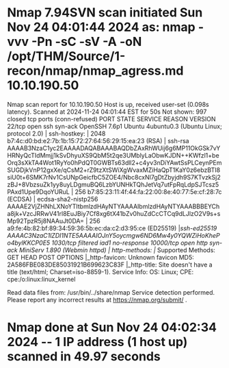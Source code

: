 # Nmap 7.94SVN scan initiated Sun Nov 24 04:01:44 2024 as: nmap -vvv -Pn -sC -sV -A -oN /opt/THM/Source/1-recon/nmap/nmap_agress.md 10.10.190.50
Nmap scan report for 10.10.190.50
Host is up, received user-set (0.098s latency).
Scanned at 2024-11-24 04:01:44 EST for 50s
Not shown: 997 closed tcp ports (conn-refused)
PORT      STATE    SERVICE REASON      VERSION
22/tcp    open     ssh     syn-ack     OpenSSH 7.6p1 Ubuntu 4ubuntu0.3 (Ubuntu Linux; protocol 2.0)
| ssh-hostkey: 
|   2048 b7:4c:d0:bd:e2:7b:1b:15:72:27:64:56:29:15:ea:23 (RSA)
| ssh-rsa AAAAB3NzaC1yc2EAAAADAQABAAABAQDbZAxRhWUij6g6MP11OkGSk7vYHRNyQcTIdMmjj1kSvDhyuXS9QbM5t2qe3UMblyLaObwKJDN++KWfzl1+beOrq3sXkTA4Wot1RyYo0hPdQT0GWBTs63dll2+c4yv3nDiYAwtSsPLCeynPEmSUGDjkVnP12gxXe/qCsM2+rZ9tzXtSWiXgWvaxMZiHaQpT1KaY0z6ebzBTI8siU0t+6SMK7rNv1CsUNpGeicfbC5ZOE4/Nbc8cxNl7gDtZbyjdh9S7KTvzkSj2zBJ+8VbzsuZk1yy8uyLDgmuBQ6LzbYUNHkTQhJetVq7utFpRqLdpSJTcsz5PAxd1Upe9DqoYURuL
|   256 b7:85:23:11:4f:44:fa:22:00:8e:40:77:5e:cf:28:7c (ECDSA)
| ecdsa-sha2-nistp256 AAAAE2VjZHNhLXNoYTItbmlzdHAyNTYAAAAIbmlzdHAyNTYAAABBBEYCha8jk+VzcJRRwV41rl8EuJBiy7Cf8xg6tX41bZv0huZdCcCTCq9dLJlzO2V9s+sMp92TpzR5j8NAAuJt0DA=
|   256 a9:fe:4b:82:bf:89:34:59:36:5b:ec:da:c2:d3:95:ce (ED25519)
|_ssh-ed25519 AAAAC3NzaC1lZDI1NTE5AAAAIOJnY5oycmgw6ND6Mw4y0YQWZiHoKhePo4bylKKCP0E5
1030/tcp  filtered iad1    no-response
10000/tcp open     http    syn-ack     MiniServ 1.890 (Webmin httpd)
| http-methods: 
|_  Supported Methods: GET HEAD POST OPTIONS
|_http-favicon: Unknown favicon MD5: 2A586FBE083DE85031921B699623C83F
|_http-title: Site doesn't have a title (text/html; Charset=iso-8859-1).
Service Info: OS: Linux; CPE: cpe:/o:linux:linux_kernel

Read data files from: /usr/bin/../share/nmap
Service detection performed. Please report any incorrect results at https://nmap.org/submit/ .
# Nmap done at Sun Nov 24 04:02:34 2024 -- 1 IP address (1 host up) scanned in 49.97 seconds
